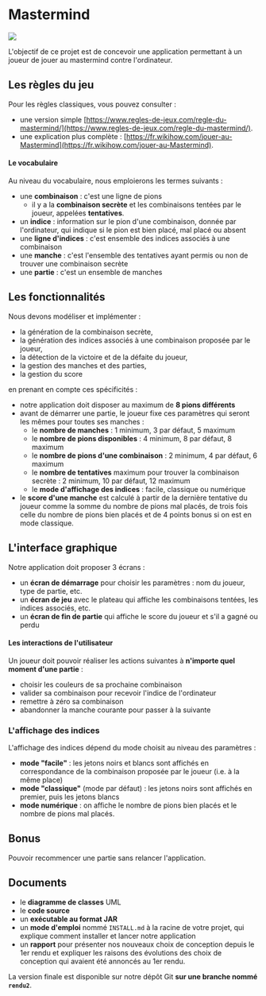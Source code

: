 Mastermind
==========

![](mastermind.jpg)

L'objectif de ce projet est de concevoir une application permettant à un joueur de jouer au mastermind contre l'ordinateur.


Les règles du jeu
-----------------

Pour les règles classiques, vous pouvez consulter :

- une version simple [https://www.regles-de-jeux.com/regle-du-mastermind/](https://www.regles-de-jeux.com/regle-du-mastermind/).
- une explication plus complète : [https://fr.wikihow.com/jouer-au-Mastermind](https://fr.wikihow.com/jouer-au-Mastermind).


#### Le vocabulaire

Au niveau du vocabulaire, nous emploierons les termes suivants :

- une **combinaison** : c'est une ligne de pions
  - il y a la **combinaison secrète** et les combinaisons tentées par le joueur, appelées **tentatives**.
- un **indice** : information sur le pion d'une combinaison, donnée par l'ordinateur, qui indique si le pion est bien placé, mal placé ou absent
- une **ligne d'indices** : c'est ensemble des indices associés à une combinaison
- une **manche** : c'est l'ensemble des tentatives ayant permis ou non de trouver une combinaison secrète
- une **partie** : c'est un ensemble de manches


Les fonctionnalités
-------------------

Nous devons modéliser et implémenter :

- la génération de la combinaison secrète,
- la génération des indices associés à une combinaison proposée par le joueur,
- la détection de la victoire et de la défaite du joueur,
- la gestion des manches et des parties,
- la gestion du score

en prenant en compte ces spécificités :

- notre application doit disposer au maximum de **8 pions différents**
- avant de démarrer une partie, le joueur fixe ces paramètres qui seront les mêmes pour toutes ses manches :
  - le **nombre de manches** : 1 minimum, 3 par défaut, 5 maximum
  - le **nombre de pions disponibles** : 4 minimum, 8 par défaut, 8 maximum
  - le **nombre de pions d'une combinaison** : 2 minimum, 4 par défaut, 6 maximum
  - le **nombre de tentatives** maximum pour trouver la combinaison secrète : 2 minimum, 10 par défaut, 12 maximum
  - le **mode d'affichage des indices** : facile, classique ou numérique
- le **score d'une manche** est calculé à partir de la dernière tentative du joueur comme la somme du nombre de pions mal placés, de trois fois celle du nombre de pions bien placés et de 4 points bonus si on est en mode classique.

L'interface graphique
---------------------

Notre application doit proposer 3 écrans :

- un **écran de démarrage** pour choisir les paramètres : nom du joueur, type de partie, etc.
- un **écran de jeu** avec le plateau qui affiche les combinaisons tentées, les indices associés, etc.
- un **écran de fin de partie** qui affiche le score du joueur et s'il a gagné ou perdu

#### Les interactions de l'utilisateur

Un joueur doit pouvoir réaliser les actions suivantes à **n'importe quel moment d'une partie** :

- choisir les couleurs de sa prochaine combinaison
- valider sa combinaison pour recevoir l'indice de l'ordinateur
- remettre à zéro sa combinaison
- abandonner la manche courante pour passer à la suivante

### L'affichage des indices

L'affichage des indices dépend du mode choisit au niveau des paramètres :

- **mode "facile"** : les jetons noirs et blancs sont affichés en correspondance de la combinaison proposée par le joueur (i.e. à la même place)
- **mode "classique"** (mode par défaut) : les jetons noirs sont affichés en premier, puis les jetons blancs
- **mode numérique** : on affiche le nombre de pions bien placés et le nombre de pions mal placés.

Bonus
-----

Pouvoir recommencer une partie sans relancer l'application.

Documents
----------

- le **diagramme de classes** UML
- le **code source**
- un **exécutable au format JAR**
- un **mode d'emploi** nommé `INSTALL.md` à la racine de votre projet, qui explique comment installer et lancer notre application
- un **rapport** pour présenter nos nouveaux choix de conception depuis le 1er rendu et expliquer les raisons des évolutions des choix de conception qui avaient été annoncés au 1er rendu.

La version finale est disponible sur notre dépôt Git **sur une branche nommé `rendu2`**.
